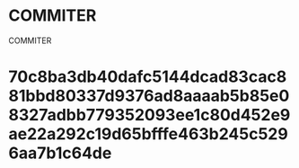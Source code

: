 # COMMITER
COMMITER






# 70c8ba3db40dafc5144dcad83cac881bbd80337d9376ad8aaaab5b85e08327adbb779352093ee1c80d452e9ae22a292c19d65bfffe463b245c5296aa7b1c64de
